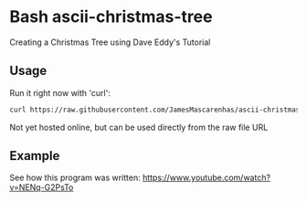 # Bash ascii-christmas-tree
Creating a Christmas Tree using Dave Eddy's Tutorial

## Usage  
Run it right now with 'curl':
```bash
curl https://raw.githubusercontent.com/JamesMascarenhas/ascii-christmas-tree/main/xmas_tree.sh | bash
```
Not yet hosted online, but can be used directly from the raw file URL
## Example
See how this program was written: https://www.youtube.com/watch?v=NENq-G2PsTo
